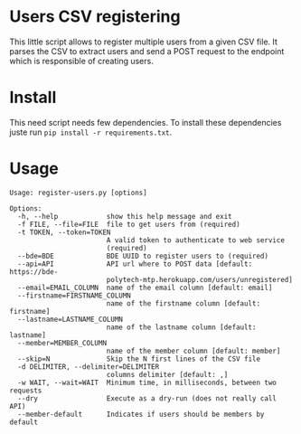 # Users CSV registering

This little script allows to register multiple users from a given CSV file.
It parses the CSV to extract users and send a POST request to the endpoint which
is responsible of creating users.

# Install

This need script needs few dependencies. To install these dependencies
juste run `pip install -r requirements.txt`.

# Usage

```
Usage: register-users.py [options]

Options:
  -h, --help            show this help message and exit
  -f FILE, --file=FILE  file to get users from (required)
  -t TOKEN, --token=TOKEN
                        A valid token to authenticate to web service
                        (required)
  --bde=BDE             BDE UUID to register users to (required)
  --api=API             API url where to POST data [default: https://bde-
                        polytech-mtp.herokuapp.com/users/unregistered]
  --email=EMAIL_COLUMN  name of the email column [default: email]
  --firstname=FIRSTNAME_COLUMN
                        name of the firstname column [default: firstname]
  --lastname=LASTNAME_COLUMN
                        name of the lastname column [default: lastname]
  --member=MEMBER_COLUMN
                        name of the member column [default: member]
  --skip=N              Skip the N first lines of the CSV file
  -d DELIMITER, --delimiter=DELIMITER
                        columns delimiter [default: ,]
  -w WAIT, --wait=WAIT  Minimum time, in milliseconds, between two requests
  --dry                 Execute as a dry-run (does not really call API)
  --member-default      Indicates if users should be members by default

```